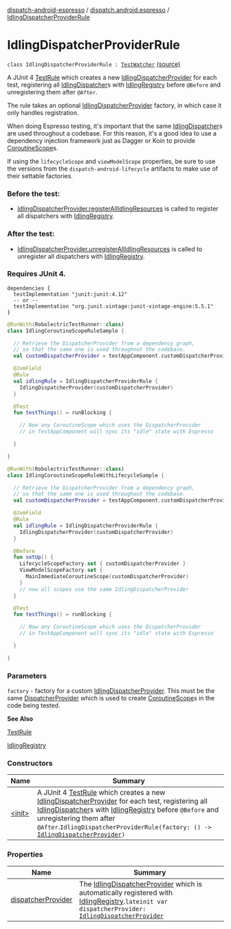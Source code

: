 [dispatch-android-espresso](../../index.md) / [dispatch.android.espresso](../index.md) / [IdlingDispatcherProviderRule](./index.md)

# IdlingDispatcherProviderRule

`class IdlingDispatcherProviderRule : `[`TestWatcher`](https://junit.org/junit4/javadoc/latest/org/junit/rules/TestWatcher.html) [(source)](https://github.com/RBusarow/Dispatch/tree/master/dispatch-android-espresso/src/main/java/dispatch/android/espresso/IdlingDispatcherProviderRule.kt#L59)

A JUnit 4 [TestRule](https://junit.org/junit4/javadoc/latest/org/junit/rules/TestRule.html) which creates a new [IdlingDispatcherProvider](../-idling-dispatcher-provider/index.md) for each test,
registering all [IdlingDispatcher](../-idling-dispatcher/index.md)s with [IdlingRegistry](https://developer.android.com/reference/androidx/test/androidx/test/espresso/IdlingRegistry.html) before `@Before` and unregistering them after `@After`.

The rule takes an optional [IdlingDispatcherProvider](../-idling-dispatcher-provider/index.md) factory, in which case it only handles registration.

When doing Espresso testing, it's important that the same [IdlingDispatcher](../-idling-dispatcher/index.md)s are used throughout a codebase.
For this reason, it's a good idea to use a dependency injection framework just as Dagger or Koin
to provide [CoroutineScope](https://kotlin.github.io/kotlinx.coroutines/kotlinx-coroutines-core/kotlinx.coroutines/-coroutine-scope/index.html)s.

If using the `lifecycleScope` and `viewModelScope` properties,
be sure to use the versions from the `dispatch-android-lifecycle` artifacts to make use of their settable factories.

### Before the test:

* [IdlingDispatcherProvider.registerAllIdlingResources](../register-all-idling-resources.md) is called to register all dispatchers with [IdlingRegistry](https://developer.android.com/reference/androidx/test/androidx/test/espresso/IdlingRegistry.html).

### After the test:

* [IdlingDispatcherProvider.unregisterAllIdlingResources](../unregister-all-idling-resources.md) is called to unregister all dispatchers with [IdlingRegistry](https://developer.android.com/reference/androidx/test/androidx/test/espresso/IdlingRegistry.html).

### Requires JUnit 4.

```
dependencies {
  testImplementation "junit:junit:4.12"
  -- or --
  testImplementation "org.junit.vintage:junit-vintage-engine:5.5.1"
}
```

``` kotlin
@RunWith(RobolectricTestRunner::class)
class IdlingCoroutineScopeRuleSample {

  // Retrieve the DispatcherProvider from a dependency graph,
  // so that the same one is used throughout the codebase.
  val customDispatcherProvider = testAppComponent.customDispatcherProvider

  @JvmField
  @Rule
  val idlingRule = IdlingDispatcherProviderRule {
    IdlingDispatcherProvider(customDispatcherProvider)
  }

  @Test
  fun testThings() = runBlocking {

    // Now any CoroutineScope which uses the DispatcherProvider
    // in TestAppComponent will sync its "idle" state with Espresso

  }

}
```

``` kotlin
@RunWith(RobolectricTestRunner::class)
class IdlingCoroutineScopeRuleWithLifecycleSample {

  // Retrieve the DispatcherProvider from a dependency graph,
  // so that the same one is used throughout the codebase.
  val customDispatcherProvider = testAppComponent.customDispatcherProvider

  @JvmField
  @Rule
  val idlingRule = IdlingDispatcherProviderRule {
    IdlingDispatcherProvider(customDispatcherProvider)
  }

  @Before
  fun setUp() {
    LifecycleScopeFactory.set { customDispatcherProvider }
    ViewModelScopeFactory.set {
      MainImmediateCoroutineScope(customDispatcherProvider)
    }
    // now all scopes use the same IdlingDispatcherProvider
  }

  @Test
  fun testThings() = runBlocking {

    // Now any CoroutineScope which uses the DispatcherProvider
    // in TestAppComponent will sync its "idle" state with Espresso

  }

}
```

### Parameters

`factory` - factory for a custom [IdlingDispatcherProvider](../-idling-dispatcher-provider/index.md).
This must be the same [DispatcherProvider](https://rbusarow.github.io/Dispatch/dispatch-core/dispatch.core/-dispatcher-provider/index.md) which is used to create [CoroutineScope](https://kotlin.github.io/kotlinx.coroutines/kotlinx-coroutines-core/kotlinx.coroutines/-coroutine-scope/index.html)s in the code being tested.

**See Also**

[TestRule](https://junit.org/junit4/javadoc/latest/org/junit/rules/TestRule.html)

[IdlingRegistry](https://developer.android.com/reference/androidx/test/androidx/test/espresso/IdlingRegistry.html)

### Constructors

| Name | Summary |
|---|---|
| [&lt;init&gt;](-init-.md) | A JUnit 4 [TestRule](https://junit.org/junit4/javadoc/latest/org/junit/rules/TestRule.html) which creates a new [IdlingDispatcherProvider](../-idling-dispatcher-provider/index.md) for each test, registering all [IdlingDispatcher](../-idling-dispatcher/index.md)s with [IdlingRegistry](https://developer.android.com/reference/androidx/test/androidx/test/espresso/IdlingRegistry.html) before `@Before` and unregistering them after `@After`.`IdlingDispatcherProviderRule(factory: () -> `[`IdlingDispatcherProvider`](../-idling-dispatcher-provider/index.md)`)` |

### Properties

| Name | Summary |
|---|---|
| [dispatcherProvider](dispatcher-provider.md) | The [IdlingDispatcherProvider](../-idling-dispatcher-provider/index.md) which is automatically registered with [IdlingRegistry](https://developer.android.com/reference/androidx/test/androidx/test/espresso/IdlingRegistry.html).`lateinit var dispatcherProvider: `[`IdlingDispatcherProvider`](../-idling-dispatcher-provider/index.md) |
